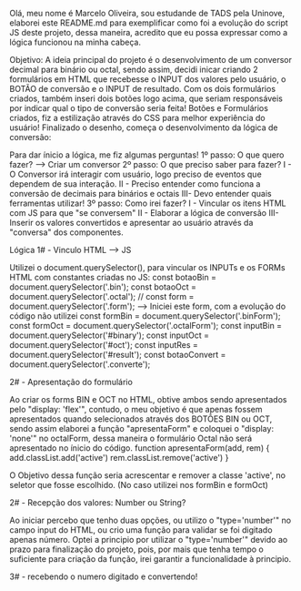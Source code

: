 
Olá, meu nome é Marcelo Oliveira, sou estudande de TADS pela Uninove, elaborei este README.md para exemplificar como foi a evolução do script JS deste projeto, dessa maneira, acredito que eu possa expressar como a lógica funcionou na minha cabeça.

Objetivo:
A ideia principal do projeto é o desenvolvimento de um conversor decimal para binário ou octal, sendo assim, decidi inicar criando 2 formulários em HTML que recebesse o INPUT dos valores pelo usuário, o BOTÃO de conversão e o INPUT de resultado.
Com os dois formulários criados, também inseri dois botões logo acima, que seriam responsáveis por indicar qual o tipo de conversão seria feita!
Botões e Formulários criados, fiz a estilização através do CSS para melhor experiência do usuário!
Finalizado o desenho, começa o desenvolvimento da lógica de conversão:

Para dar ínicio a lógica, me fiz algumas perguntas!
1º passo: O que quero fazer? --> Criar um conversor
2º passo: O que preciso saber para fazer?
  I  - O Conversor irá interagir com usuário, logo preciso de eventos que dependem de sua interação.
  II - Preciso entender como funciona a conversão de decimais para binários e octais
  III- Devo entender quais ferramentas utilizar!
3º passo: Como irei fazer?
  I  - Vincular os itens HTML com JS para que "se conversem"
  II - Elaborar a lógica de conversão
  III- Inserir os valores convertidos e apresentar ao usuário através da "conversa" dos componentes.


Lógica
1# - Vinculo HTML --> JS

Utilizei o document.querySelector(), para vincular os INPUTs e os FORMs HTML com constantes criadas no JS:
    const botaoBin = document.querySelector('.bin');
    const botaoOct = document.querySelector('.octal');
    // const form = document.querySelector('.form'); --> Iniciei este form, com a evolução do código não utilizei
    const formBin = document.querySelector('.binForm');
    const formOct = document.querySelector('.octalForm');
    const inputBin = document.querySelector('#binary');
    const inputOct = document.querySelector('#oct');
    const inputRes = document.querySelector('#result');
    const botaoConvert = document.querySelector('.converte');
    
 2# - Apresentação do formulário
 
 Ao criar os forms BIN e OCT no HTML, obtive ambos sendo apresentados pelo "display: 'flex'", contudo, o meu objetivo é que apenas fossem apresentados quando selecionados através dos BOTÕES BIN ou OCT, sendo assim elaborei a função "apresentaForm" e coloquei o "display: 'none'" no octalForm, dessa maneira o formulário Octal não será apresentado no ínicio do código.
    function apresentaForm(add, rem) {
    add.classList.add('active')
    rem.classList.remove('active')
}

O Objetivo dessa função seria acrescentar e remover a classe 'active', no seletor que fosse escolhido. (No caso utilizei nos formBin e formOct)

<!--
    function apresentaFormBin() {
        form.classList.add('active')
        formBin.classList.add('active')
        formOct.classList.remove('active');
    }

    function apresentaFormOct() {
        form.classList.add('active')
        formOct.classList.add('active')
        formBin.classList.remove('active');
    }

    function apresentaForm(add, rem) {
        add.classList.add('active')
        rem.classList.remove('active')
    }
-->

2# - Recepção dos valores: Number ou String?

Ao iniciar percebo que tenho duas opções, ou utilizo o "type='number'" no campo input do HTML, ou crio uma função para validar se foi digitado apenas número. Optei a principio por utilizar o "type='number'" devido ao prazo para finalização do projeto, pois, por mais que tenha tempo o suficiente para criação da função, irei garantir a funcionalidade à principio.

3# - recebendo o numero digitado e convertendo!



<!-- function converteDecimal(decimal, conversor) {
    //Servirá para conversão de decimal para binário ou octal,
    //no entanto... para hexa precisa ser feito outra função
    let res = '';
    let quo = '';
    while(parseInt(~~decimal/conversor) !== 0) {
        console.log(`decimal = ${decimal}`);
        quo = (parseInt(~~(decimal/conversor)));
        console.log(`quociente = ${quo}`);
        res += parseInt(decimal % conversor);
        console.log(`resultado = ${res}`);
        decimal = parseInt(~~(decimal/conversor));
        console.log(`decimal = ${decimal} - Finalizado nessa linha`);
        console.log("");
    }
    res += quo;
    res = res.split(""); //espalha o resultado
    res.reverse().join();//inverte a ordem e retorna um array
    return res.toString().replace(/,/g, ''); //retorna o resultado transformando em string e retira as virgulas
} -->


